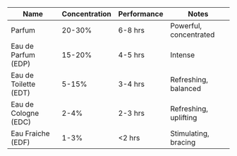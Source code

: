 | Name                  | Concentration | Performance | Notes                  |
| --------------------- | ------------- | ----------- | ---------------------- |
| Parfum                | 20-30%        | 6-8 hrs     | Powerful, concentrated |
| Eau de Parfum (EDP)   | 15-20%        | 4-5 hrs     | Intense                |
| Eau de Toilette (EDT) | 5-15%         | 3-4 hrs     | Refreshing, balanced   |
| Eau de Cologne (EDC)  | 2-4%          | 2-3 hrs     | Refreshing, uplifting  |
| Eau Fraiche (EDF)     | 1-3%          | <2 hrs      | Stimulating, bracing   |
